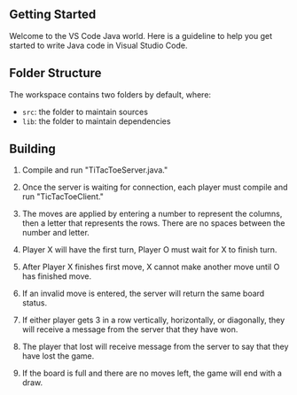 ## Getting Started

Welcome to the VS Code Java world. Here is a guideline to help you get started to write Java code in Visual Studio Code.

## Folder Structure

The workspace contains two folders by default, where:

- `src`: the folder to maintain sources
- `lib`: the folder to maintain dependencies

## Building

1. Compile and run "TiTacToeServer.java."

2. Once the server is waiting for connection, each player must compile and run "TicTacToeClient."

3. The moves are applied by entering a number to represent the columns, then a letter that represents the rows. There are no spaces between the number and letter.

4. Player X will have the first turn, Player O must wait for X to finish turn.

5. After Player X finishes first move, X cannot make another move until O has finished move. 

6. If an invalid move is entered, the server will return the same board status.

7. If either player gets 3 in a row vertically, horizontally, or diagonally, they will receive a message from the server that they have won.

9. The player that lost will receive message from the server to say that they have lost the game. 

8. If the board is full and there are no moves left, the game will end with a draw. 